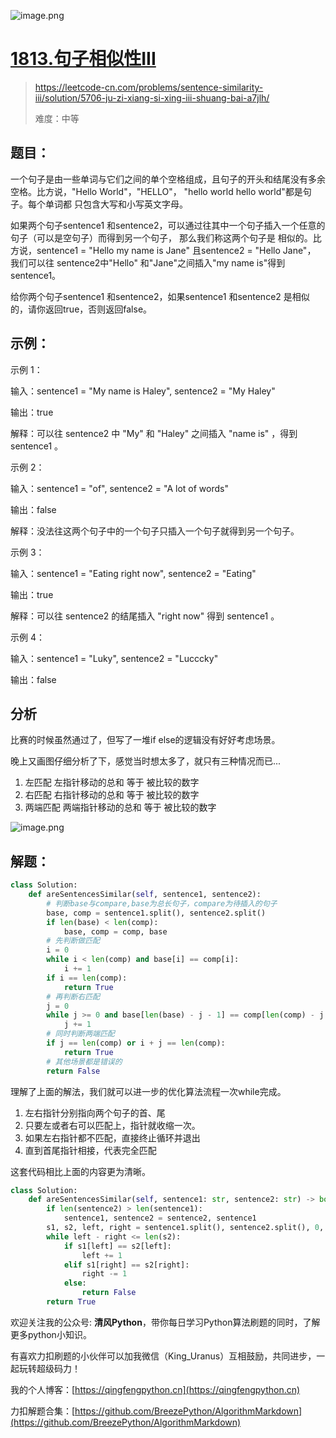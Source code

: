 ![image.png](https://pic.leetcode-cn.com/1617548224-YqNqzR-image.png)

# [1813.句子相似性III](https://leetcode-cn.com/problems/sentence-similarity-iii/solution/5706-ju-zi-xiang-si-xing-iii-shuang-bai-a7jlh/)
> https://leetcode-cn.com/problems/sentence-similarity-iii/solution/5706-ju-zi-xiang-si-xing-iii-shuang-bai-a7jlh/
> 
> 难度：中等

## 题目：

一个句子是由一些单词与它们之间的单个空格组成，且句子的开头和结尾没有多余空格。比方说，"Hello World"，"HELLO"，
"hello world hello world"都是句子。每个单词都 只包含大写和小写英文字母。

如果两个句子sentence1 和sentence2，可以通过往其中一个句子插入一个任意的句子（可以是空句子）而得到另一个句子，
那么我们称这两个句子是 相似的。比方说，sentence1 = "Hello my name is Jane" 且sentence2 = "Hello Jane"，
我们可以往 sentence2中"Hello" 和"Jane"之间插入"my name is"得到 sentence1。

给你两个句子sentence1 和sentence2，如果sentence1 和sentence2 是相似的，请你返回true，否则返回false。

## 示例：

示例 1：

输入：sentence1 = "My name is Haley", sentence2 = "My Haley"

输出：true

解释：可以往 sentence2 中 "My" 和 "Haley" 之间插入 "name is" ，得到 sentence1 。

示例 2：

输入：sentence1 = "of", sentence2 = "A lot of words"

输出：false

解释：没法往这两个句子中的一个句子只插入一个句子就得到另一个句子。

示例 3：

输入：sentence1 = "Eating right now", sentence2 = "Eating"

输出：true

解释：可以往 sentence2 的结尾插入 "right now" 得到 sentence1 。

示例 4：

输入：sentence1 = "Luky", sentence2 = "Lucccky"

输出：false

## 分析

比赛的时候虽然通过了，但写了一堆if else的逻辑没有好好考虑场景。

晚上又画图仔细分析了下，感觉当时想太多了，就只有三种情况而已...

1. 左匹配 左指针移动的总和 等于 被比较的数字
2. 右匹配 右指针移动的总和 等于 被比较的数字
3. 两端匹配 两端指针移动的总和 等于 被比较的数字

![image.png](https://pic.leetcode-cn.com/1617548355-CNIkuj-image.png)


## 解题：

```python
class Solution:
    def areSentencesSimilar(self, sentence1, sentence2):
        # 判断base与compare,base为总长句子，compare为待插入的句子
        base, comp = sentence1.split(), sentence2.split()
        if len(base) < len(comp):
            base, comp = comp, base
        # 先判断做匹配
        i = 0
        while i < len(comp) and base[i] == comp[i]:
            i += 1
        if i == len(comp):
            return True
        # 再判断右匹配
        j = 0
        while j >= 0 and base[len(base) - j - 1] == comp[len(comp) - j - 1]:
            j += 1
        # 同时判断两端匹配
        if j == len(comp) or i + j == len(comp):
            return True
        # 其他场景都是错误的
        return False
```

理解了上面的解法，我们就可以进一步的优化算法流程一次while完成。
1. 左右指针分别指向两个句子的首、尾
2. 只要左或者右可以匹配上，指针就收缩一次。
3. 如果左右指针都不匹配，直接终止循环并退出
4. 直到首尾指针相接，代表完全匹配

这套代码相比上面的内容更为清晰。

```python
class Solution:
    def areSentencesSimilar(self, sentence1: str, sentence2: str) -> bool:
        if len(sentence2) > len(sentence1):
            sentence1, sentence2 = sentence2, sentence1
        s1, s2, left, right = sentence1.split(), sentence2.split(), 0, -1
        while left - right <= len(s2):
            if s1[left] == s2[left]:
                left += 1
            elif s1[right] == s2[right]:
                right -= 1
            else:
                return False
        return True
```

欢迎关注我的公众号: **清风Python**，带你每日学习Python算法刷题的同时，了解更多python小知识。

有喜欢力扣刷题的小伙伴可以加我微信（King_Uranus）互相鼓励，共同进步，一起玩转超级码力！

我的个人博客：[https://qingfengpython.cn](https://qingfengpython.cn)

力扣解题合集：[https://github.com/BreezePython/AlgorithmMarkdown](https://github.com/BreezePython/AlgorithmMarkdown)
